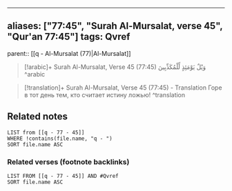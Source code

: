
---
aliases: ["77:45", "Surah Al-Mursalat, verse 45", "Qur'an 77:45"]
tags: Qvref
---

parent:: [[q - Al-Mursalat (77)|Al-Mursalat]]

> [!arabic]+ Surah Al-Mursalat, Verse 45 (77:45)
> <span class="quran-arabic">وَيْلٌ يَوْمَئِذٍ لِّلْمُكَذِّبِينَ</span>
^arabic

> [!translation]+ Surah Al-Mursalat, Verse 45 (77:45) - Translation
> Горе в тот день тем, кто считает истину ложью!
^translation



## Related notes
```dataview
LIST from [[q - 77 - 45]]
WHERE !contains(file.name, "q - ")
SORT file.name ASC
```

### Related verses (footnote backlinks)
```dataview
LIST FROM [[q - 77 - 45]] AND #Qvref
SORT file.name ASC
```

